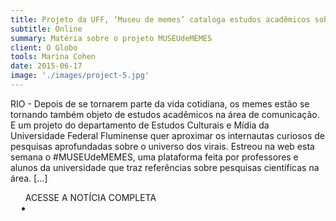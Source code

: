 ```yaml
---
title: Projeto da UFF, ‘Museu de memes’ cataloga estudos acadêmicos sobre virais da web
subtitle: Online
summary: Matéria sobre o projeto MUSEUdeMEMES
client: O Globo
tools: Marina Cohen
date: 2015-06-17
image: './images/project-5.jpg'
---
```


RIO - Depois de se tornarem parte da vida cotidiana, os memes estão se tornando também objeto de estudos acadêmicos na área de comunicação. E um projeto do departamento de Estudos Culturais e Mídia da Universidade Federal Fluminense quer aproximar os internautas curiosos de pesquisas aprofundadas sobre o universo dos virais. Estreou na web esta semana o #MUSEUdeMEMES, uma plataforma feita por professores e alunos da universidade que traz referências sobre pesquisas científicas na área. [...]        

<div class="post__share">
  <ul class="share__list list-reset">ACESSE A NOTÍCIA COMPLETA 
<li class="share__item" style="margin-left: 10px"> 
      <a class="share__link share__facebook" style="background: #fa5657" href="
        http://oglobo.globo.com/sociedade/tecnologia/projeto-da-uff-museu-de-memes-cataloga-estudos-academicos-sobre-virais-da-web-16471054
        " onclick="window.open(this.href, 'pop-up', 'left=20,top=20,width=500,height=500,toolbar=1,resizable=0'); return false;" title="Link" rel="nofollow"><i class="fa-solid fa-link"></i></a>
    </li></ul></div>

<!-- <div class="gallery-box">
  <div class="gallery">
    <img src="/clipping/images/example-1.jpg" loading="lazy" alt="Project">
    <img src="/clipping/images/example-2.jpg" loading="lazy" alt="Project">
  </div>
  <em>Gallery / <a href="https://www.freepik.com/" target="_blank">Freepic</a></em>
</div>
-->
